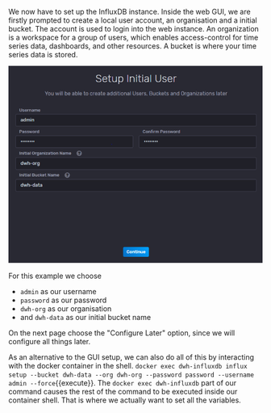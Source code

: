 We now have to set up the InfluxDB instance. Inside the web GUI, we are firstly prompted to create a local user account, an organisation and a initial bucket. The account is used to login into the web instance. An organization is a workspace for a group of users, which enables access-control for time series data, dashboards, and other resources. A bucket is where your time series data is stored.

![User Setup](./assets/user-setup.png)

For this example we choose
- `admin` as our username
- `password` as our password
- `dwh-org` as our organisation
- and `dwh-data` as our initial bucket name

On the next page choose the "Configure Later" option, since we will configure all things later.

As an alternative to the GUI setup, we can also do all of this by interacting with the docker container in the shell. ```docker exec dwh-influxdb influx setup --bucket dwh-data --org dwh-org --password password --username admin --force```{{execute}}. The `docker exec dwh-influxdb` part of our command causes the rest of the command to be executed inside our container shell. That is where we actually want to set all the variables.
